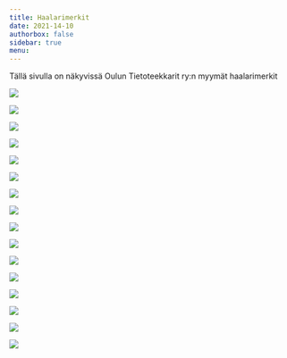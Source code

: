 ```yaml
---
title: Haalarimerkit
date: 2021-14-10
authorbox: false
sidebar: true
menu:
---
```


Tällä sivulla on näkyvissä Oulun Tietoteekkarit ry:n myymät haalarimerkit

![](1up.jpg)

![](asd.jpg)

![](bigdick.jpg)

![](heijastinhaamu.jpg)

![](hilarius.jpg)

![](longcat.jpg)

![](megaman.jpg)

![](niilo22.jpg)

![](otit.jpg)

![](otitvaakuna.jpg)

![](pacman.jpg)

![](pacmanpoika.jpg)

![](pacmantytto.jpg)

![](poysti.jpg)

![](sieni.jpg)

![](vauhtijuoksu.jpg)